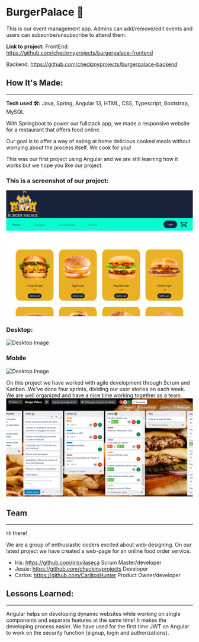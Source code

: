 # BurgerPalace 🚀

This is our event management app. Admins can add/remove/edit events and users can subscribe/unsubscribe to attend them.

**Link to project:** 
FrontEnd: https://github.com/checkmyprojects/burgerpalace-frontend

Backend: https://github.com/checkmyprojects/burgerpalace-backend
## How It's Made:
---

**Tech used 🛠️:** Java, Spring, Angular 13, HTML, CSS, Typescript, Bootstrap, MySQL

With Springboot to power our fullstack app, we made a responsive website for a restaurant that offers food online.

Our goal is to offer a way of eating at home delicious cooked meals without worrying about the process itself. We cook for you!

This was our first project using Angular and we are still learning how it works but we hope you like our project.
### This is a screenshot of our project:
![Desktop Image](src/assets/img/readme/burgerpalace.png) 
### Desktop:

![Desktop Image](src/assets/img/readme/animation-desktop.gif) 

### Mobile
![Desktop Image](src/assets/img/readme/animation-mobile.gif) 

On this project we have worked with agile development through Scrum and Kanban. We've done four sprints, dividing our user stories on each week. We are well organized and have a nice time working together as a team.
![Trello](src/assets/img/readme/trello.png) 

## Team
---

Hi there!

We are a group of enthusiastic coders excited about web-designing. On our latest project we have created a web-page for an online food order service.

- Iris: https://github.com/irisvilaseca Scrum Master/developer
- Jesús: https://github.com/checkmyprojects Developer
- Carlos: https://github.com/CarlitosHunter Product Owner/developer


## Lessons Learned:
---

Angular helps on developing dynamic websites while working on single components and separate features at the same time! It makes the developing process easier.
We have used for the first time JWT on Angular to work on the security function (signup, login and authorizations).

